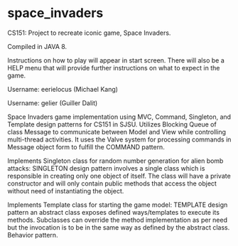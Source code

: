 # space_invaders
CS151: Project to recreate iconic game, Space Invaders.

Compiled in JAVA 8.

Instructions on how to play will appear in start screen. There will also be a HELP menu that
will provide further instructions on what to expect in the game.

Username: eerielocus (Michael Kang)

Username: gelier (Guiller Dalit)

Space Invaders game implementation using MVC, Command, Singleton, and Template design patterns
for CS151 in SJSU. Utilizes Blocking Queue of class Message to communicate between Model and
View while controlling multi-thread activities. It uses the Valve system for processing 
commands in Message object form to fulfill the COMMAND pattern.
 
Implements Singleton class for random number generation for alien bomb attacks:
SINGLETON design pattern involves a single class which is responsible in creating only one 
object of itself. The class will have a private constructor and will only contain public 
methods that access the object without need of instantiating the object.
 
Implements Template class for starting the game model:
TEMPLATE design pattern an abstract class exposes defined ways/templates to execute its 
methods. Subclasses can override the method implementation as per need but the invocation 
is to be in the same way as defined by the abstract class. Behavior pattern.
